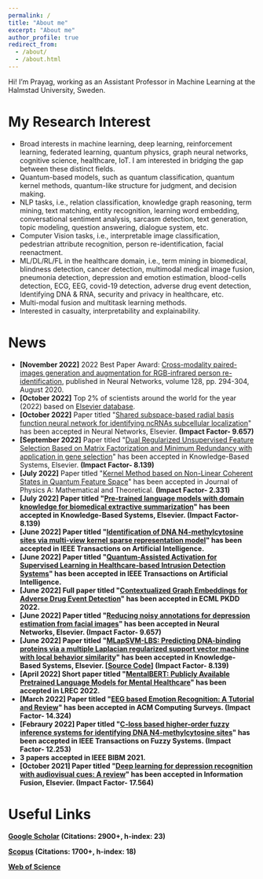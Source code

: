 ```yaml
---
permalink: /
title: "About me"
excerpt: "About me"
author_profile: true
redirect_from: 
  - /about/
  - /about.html
---
```


Hi! I’m Prayag, working as an Assistant Professor in Machine Learning at the Halmstad University, Sweden.

My Research Interest
======
* Broad interests in machine learning, deep learning, reinforcement learning, federated learning, quantum physics, graph neural networks, cognitive science, healthcare, IoT. I am interested in bridging the gap between these distinct fields.
* Quantum-based models, such as quantum classification, quantum kernel methods, quantum-like structure for judgment, and decision making. 
* NLP tasks, i.e., relation classification, knowledge graph reasoning, term mining, text matching, entity recognition, learning word embedding, conversational sentiment analysis, sarcasm detection, text generation, topic modeling, question answering, dialogue system, etc.
* Computer Vision tasks, i.e., interpretable image classification, pedestrian attribute recognition, person re-identification, facial reenactment.
* ML/DL/RL/FL in the healthcare domain, i.e., term mining in biomedical, blindness detection, cancer detection, multimodal medical image fusion, pneumonia detection, depression and emotion estimation, blood-cells detection, ECG, EEG, covid-19 detection, adverse drug event detection, Identifying DNA & RNA, security and privacy in healthcare, etc.
* Multi-modal fusion and multitask learning methods.
* Interested in casualty, interpretability and explainability.


News
======
* <b>[November 2022]</b> 2022 Best Paper Award: [Cross-modality paired-images generation and augmentation for RGB-infrared person re-identification](https://www.sciencedirect.com/journal/neural-networks/about/announcements), published in Neural Networks, volume 128, pp. 294-304, August 2020.
* <b>[October 2022]</b> Top 2% of scientists around the world for the year (2022) based on [Elsevier database](https://elsevier.digitalcommonsdata.com/datasets/btchxktzyw/4?fbclid=IwAR0bpdsb6fD4oxXBo-k0Tc4xd6AuLB3WcYECnu3ise7UJEvcPBtE4jHyAhM).
* <b>[October 2022]</b> Paper titled "[Shared subspace-based radial basis function neural network for identifying ncRNAs subcellular localization](https://www.sciencedirect.com/science/article/pii/S0893608022003768)" has been accepted in Neural Networks, Elsevier. <b>(Impact Factor- 9.657)</b>
* <b>[September 2022]</b> Paper titled "[Dual Regularized Unsupervised Feature Selection Based on Matrix Factorization and Minimum Redundancy with application in gene selection](https://www.sciencedirect.com/science/article/pii/S0950705122009777?via%3Dihub#!)" has been accepted in Knowledge-Based Systems, Elsevier. <b>(Impact Factor- 8.139)</b>
* <b>[July 2022]</b> Paper titled "[Kernel Method based on Non-Linear Coherent States in Quantum Feature Space](https://iopscience.iop.org/article/10.1088/1751-8121/ac818e)" has been accepted in Journal of Physics A: Mathematical and Theoretical. <b>(Impact Factor- 2.331)
* <b>[July 2022]</b> Paper titled "[Pre-trained language models with domain knowledge for biomedical extractive summarization](https://www.sciencedirect.com/science/article/pii/S0950705122007328)" has been accepted in Knowledge-Based Systems, Elsevier. <b>(Impact Factor- 8.139)</b>
* <b>[June 2022]</b> Paper titled "[Identification of DNA N4-methylcytosine sites via multi-view kernel sparse representation model](https://ieeexplore.ieee.org/document/9809784)" has been accepted in IEEE Transactions on Artificial Intelligence. 
* <b>[June 2022]</b> Paper titled "[Quantum-Assisted Activation for Supervised Learning in Healthcare-based Intrusion Detection Systems](https://ieeexplore.ieee.org/document/9813378)" has been accepted in IEEE Transactions on Artificial Intelligence. 
* <b>[June 2022]</b> Full paper titled "[Contextualized Graph Embeddings for Adverse  Drug Event Detection](https://2022.ecmlpkdd.org/wp-content/uploads/2022/09/sub_626.pdf)" has been accepted in ECML PKDD 2022.
* <b>[June 2022]</b> Paper titled "[Reducing noisy annotations for depression estimation from facial images](https://www.sciencedirect.com/science/article/pii/S089360802200199X)" has been accepted in Neural Networks, Elsevier. <b>(Impact Factor- 9.657)</b>
* <b>[June 2022]</b> Paper titled "[MLapSVM-LBS: Predicting DNA-binding proteins via a multiple Laplacian regularized support vector machine with local behavior similarity](https://www.sciencedirect.com/science/article/pii/S0950705122005834)" has been accepted in Knowledge-Based Systems, Elsevier. [[Source Code](https://github.com/prayagtiwari/MLapSVM-LBS)] <b>(Impact Factor- 8.139)</b>
* <b>[April 2022]</b> Short paper titled "[MentalBERT: Publicly Available Pretrained Language Models for Mental Healthcare](https://aclanthology.org/2022.lrec-1.778/)" has been accepted in LREC 2022.
* <b>[March 2022]</b> Paper titled "[EEG based Emotion Recognition: A Tutorial and Review](https://dl.acm.org/doi/abs/10.1145/3524499)" has been accepted in ACM Computing Surveys. <b>(Impact Factor- 14.324)</b>
* <b>[Febraury 2022]</b> Paper titled "[C-loss based higher-order fuzzy inference systems for identifying DNA N4-methylcytosine sites](https://ieeexplore.ieee.org/abstract/document/9735344)" has been accepted in IEEE Transactions on Fuzzy Systems. <b>(Impact Factor- 12.253)</b>
* 3 papers accepted in IEEE BIBM 2021.
* <b>[October 2021]</b> Paper titled "[Deep learning for depression recognition with audiovisual cues: A review](https://www.sciencedirect.com/science/article/abs/pii/S1566253521002207)" has been accepted in Information Fusion, Elsevier. <b>(Impact Factor- 17.564)</b>


Useful Links
======

[Google Scholar](https://scholar.google.it/citations?hl=en&user=sDnmJ_YAAAAJ&view_op=list_works&sortby=pubdate) (Citations: 2900+, h-index: 23)
  
[Scopus](https://www.scopus.com/authid/detail.uri?authorId=57193601962) (Citations: 1700+, h-index: 18)
  
[Web of Science](https://www.webofscience.com/wos/author/record/436751)
